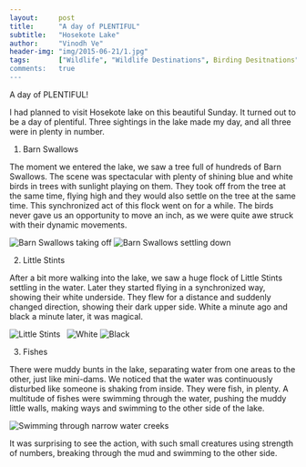 ```yaml
---
layout:     post
title:      "A day of PLENTIFUL"
subtitle:   "Hosekote Lake"
author:     "Vinodh Ve"
header-img: "img/2015-06-21/1.jpg"
tags:       ["Wildlife", "Wildlife Destinations", Birding Desitnations"]
comments:   true
---
```


A day of PLENTIFUL!

I had planned to visit Hosekote lake on this beautiful Sunday. It turned out to be a day of plentiful. Three sightings in the lake made my day, and all three were in plenty in number.

1. Barn Swallows

The moment we entered the lake, we saw a tree full of hundreds of Barn Swallows. The scene was spectacular with plenty of shining blue and white birds in trees with sunlight playing on them. They took off from the tree at the same time, flying high and they would also settle on the tree at the same time. This synchronized act of this flock went on for a while. The birds never gave us an opportunity to move an inch, as we were quite awe struck with their dynamic movements. 

<img src="{{ site.baseurl}}/img/2015-06-21/2.jpg" alt="Barn Swallows taking off">

<img src="{{ site.baseurl}}/img/2015-06-21/3.jpg" alt="Barn Swallows settling down">

2. Little Stints

After a bit more walking into the lake, we saw a huge flock of Little Stints settling in the water. Later they started flying in a synchronized way, showing their white underside. They flew for a distance and suddenly changed direction, showing their dark upper side. White a minute ago and black a minute later, it was magical. 

<img src="{{ site.baseurl}}/img/2015-06-21/4.jpg" alt="Little Stints">

<img src="{{ site.baseurl}}/img/2015-06-21/5.jpg" alt="">

<img src="{{ site.baseurl}}/img/2015-06-21/6.jpg" alt="">

<img src="{{ site.baseurl}}/img/2015-06-21/7.jpg" alt="White">

<img src="{{ site.baseurl}}/img/2015-06-21/8.jpg" alt="Black">

3. Fishes

There were muddy bunts in the lake, separating water from one areas to the other, just like mini-dams. We noticed that the water was continuously disturbed like someone is shaking from inside. They were fish, in plenty. A multitude of fishes were swimming through the water, pushing the muddy little walls, making ways and swimming to the other side of the lake. 

<img src="{{ site.baseurl}}/img/2015-06-21/9.jpg" alt="Swimming through narrow water creeks">

It was surprising to see the action, with such small creatures using strength of numbers, breaking through the mud and swimming to the other side.

